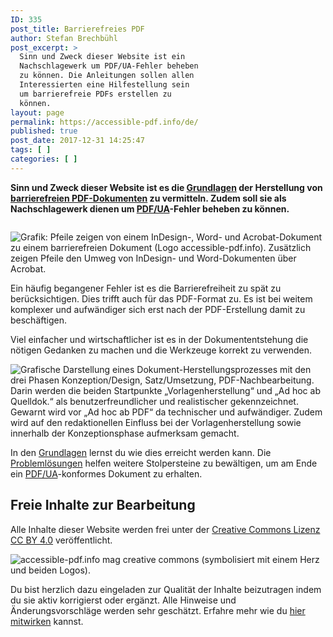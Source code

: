 ```yaml
---
ID: 335
post_title: Barrierefreies PDF
author: Stefan Brechbühl
post_excerpt: >
  Sinn und Zweck dieser Website ist ein
  Nachschlagewerk um PDF/UA-Fehler beheben
  zu können. Die Anleitungen sollen allen
  Interessierten eine Hilfestellung sein
  um barrierefreie PDFs erstellen zu
  können.
layout: page
permalink: https://accessible-pdf.info/de/
published: true
post_date: 2017-12-31 14:25:47
tags: [ ]
categories: [ ]
---
```

**Sinn und Zweck dieser Website ist es die [Grundlagen](https://accessible-pdf.info/de/basics/) der Herstellung von [barrierefreien PDF-Dokumenten](https://accessible-pdf.info/de/glossar/#barrierefrei) zu vermitteln. Zudem soll sie als Nachschlagewerk dienen um [PDF/UA](https://accessible-pdf.info/de/glossar/#pdf-ua)-Fehler beheben zu können.**

<div class="fullwidth-container" style="margin-top:2em;"><img src="https://accessible-pdf.info/content/uploads/homepage-teaser-apps.png" alt="Grafik: Pfeile zeigen von einem InDesign-, Word- und Acrobat-Dokument zu einem barrierefreien Dokument (Logo accessible-pdf.info). Zusätzlich zeigen Pfeile den Umweg von InDesign- und Word-Dokumenten über Acrobat." /></div>

Ein häufig begangener Fehler ist es die Barrierefreiheit zu spät zu berücksichtigen. Dies trifft auch für das PDF-Format zu. Es ist bei weitem komplexer und aufwändiger sich erst nach der PDF-Erstellung damit zu beschäftigen.

Viel einfacher und wirtschaftlicher ist es in der Dokumententstehung die nötigen Gedanken zu machen und die Werkzeuge korrekt zu verwenden.

![Grafische Darstellung eines Dokument-Herstellungsprozesses mit den drei Phasen Konzeption/Design, Satz/Umsetzung, PDF-Nachbearbeitung. Darin werden die beiden Startpunkte „Vorlagenherstellung“ und „Ad hoc ab Quelldok.“ als benutzerfreundlicher und realistischer gekennzeichnet. Gewarnt wird vor „Ad hoc ab PDF“ da technischer und aufwändiger. Zudem wird auf den redaktionellen Einfluss bei der Vorlagenherstellung sowie innerhalb der Konzeptionsphase aufmerksam gemacht.](https://accessible-pdf.info/content/uploads/homepage-teasers-workflow-de.png)

In den [Grundlagen](https://accessible-pdf.info/de/basics/) lernst du wie dies erreicht werden kann. 
Die [Problemlösungen](https://accessible-pdf.info/de/tutorials/) helfen weitere Stolpersteine zu bewältigen, um am Ende ein [PDF/UA](https://accessible-pdf.info/de/glossar/#pdf-ua)-konformes Dokument zu erhalten.

## Freie Inhalte zur Bearbeitung

Alle Inhalte dieser Website werden frei unter der [Creative Commons Lizenz CC BY 4.0](https://creativecommons.org/licenses/by/4.0/) veröffentlicht.

![accessible-pdf.info mag creative commons (symbolisiert mit einem Herz und beiden Logos).](https://accessible-pdf.info/content/uploads/homepage-teaser-cc.png)

Du bist herzlich dazu eingeladen zur Qualität der Inhalte beizutragen indem du sie aktiv korrigierst oder ergänzt. Alle Hinweise und Änderungsvorschläge werden sehr geschätzt. Erfahre mehr wie du [hier mitwirken](https://accessible-pdf.info/de/hier-mitwirken/) kannst.